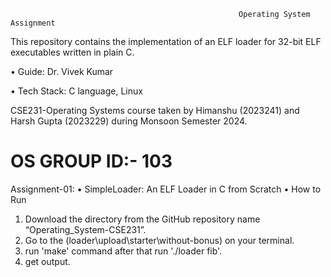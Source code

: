                                                        Operating System Assignment

This repository contains the implementation of an ELF loader for 32-bit ELF executables written in plain C.

• Guide: Dr. Vivek Kumar

• Tech Stack: C language, Linux

CSE231-Operating Systems course taken by Himanshu (2023241) and Harsh Gupta (2023229) during Monsoon Semester 2024.

# OS   GROUP ID:- 103

Assignment-01: • SimpleLoader: An ELF Loader in C from Scratch
• How to Run
1. Download the directory from the GitHub repository name “Operating_System-CSE231”.
2. Go to the (loader\upload\starter\without-bonus) on your terminal.
3. run 'make' command after that run  './loader fib'.
4. get output.

 
